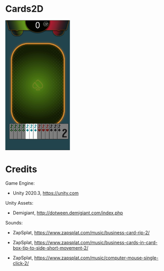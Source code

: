 # Cards2D

<img src="Screenshots/Screenshot1.png" width="40%">

# Credits

Game Engine:

- Unity 2020.3, https://unity.com

Unity Assets:

- Demigiant, http://dotween.demigiant.com/index.php

Sounds:

- ZapSplat, https://www.zapsplat.com/music/business-card-rip-2/

- ZapSplat, https://www.zapsplat.com/music/business-cards-in-card-box-tip-to-side-short-movement-2/

- ZapSplat, https://www.zapsplat.com/music/computer-mouse-single-click-2/
